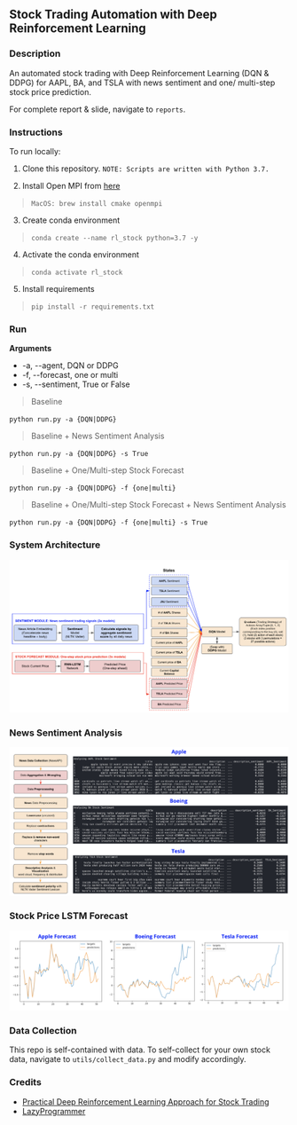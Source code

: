 ## Stock Trading Automation with Deep Reinforcement Learning

### Description

An automated stock trading with Deep Reinforcement Learning (DQN & DDPG) for AAPL, BA, and TSLA with news sentiment and one/ multi-step stock price prediction.

For complete report & slide, navigate to `reports`.

### Instructions

To run locally:

1. Clone this repository. `NOTE: Scripts are written with Python 3.7.`

2. Install Open MPI from [here](https://stable-baselines.readthedocs.io/en/master/guide/install.html)

> `MacOS: brew install cmake openmpi`

3. Create conda environment

> `conda create --name rl_stock python=3.7 -y`

4. Activate the conda environment

> `conda activate rl_stock`

5. Install requirements

> `pip install -r requirements.txt`

### Run

**Arguments**

- -a, --agent, DQN or DDPG
- -f, --forecast, one or multi
- -s, --sentiment, True or False

> Baseline

`python run.py -a {DQN|DDPG}`

> Baseline + News Sentiment Analysis

`python run.py -a {DQN|DDPG} -s True`

> Baseline + One/Multi-step Stock Forecast

`python run.py -a {DQN|DDPG} -f {one|multi}`

> Baseline + One/Multi-step Stock Forecast + News Sentiment Analysis

`python run.py -a {DQN|DDPG} -f {one|multi} -s True`

### System Architecture

![Flowchart](https://github.com/Joeyipp/rl-stock-trading/blob/master/images/flowchart_design.png)

### News Sentiment Analysis

![Flowchart](https://github.com/Joeyipp/rl-stock-trading/blob/master/images/sentiment.png)

### Stock Price LSTM Forecast

![Flowchart](https://github.com/Joeyipp/rl-stock-trading/blob/master/images/forecast.png)

### Data Collection

This repo is self-contained with data.
To self-collect for your own stock data, navigate to `utils/collect_data.py` and modify accordingly.

### Credits

- [Practical Deep Reinforcement Learning Approach for Stock Trading](https://arxiv.org/abs/1811.07522)
- [LazyProgrammer](https://github.com/lazyprogrammer)
